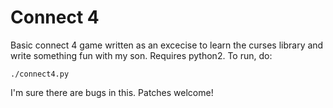 # Connect 4
Basic connect 4 game written as an excecise to learn the curses library and write something fun with my son. Requires python2. To run, do:
```
./connect4.py
```

I'm sure there are bugs in this. Patches welcome!
